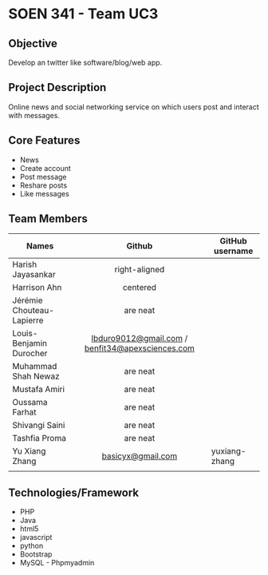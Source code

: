 

# SOEN 341 - Team UC3

## Objective

Develop an twitter like software/blog/web app.

## Project Description

Online news and social networking service on which users post and interact with messages.

## Core Features

* News
* Create account
* Post message
* Reshare posts
* Like messages

## Team Members
| Names                     | Github                                           | GitHub username |
| -------------             | :-------------:                                  | --------        |
| Harish Jayasankar         | right-aligned                                    |                 |
| Harrison Ahn              | centered                                         |                 |
| Jérémie Chouteau-Lapierre | are neat                                         |                 |
| Louis-Benjamin Durocher   | lbduro9012@gmail.com / benfit34@apexsciences.com |                 |
| Muhammad Shah Newaz       | are neat                                         |                 |
| Mustafa Amiri             | are neat                                         |                 |
| Oussama Farhat            | are neat                                         |                 |
| Shivangi Saini            | are neat                                         |                 |
| Tashfia Proma             | are neat                                         |                 |
| Yu Xiang Zhang            | basicyx@gmail.com                                | yuxiang-zhang   |
|                           |                                                  |                 |
 

 		

## Technologies/Framework

* PHP
* Java
* html5
* javascript
* python
* Bootstrap
* MySQL - Phpmyadmin
